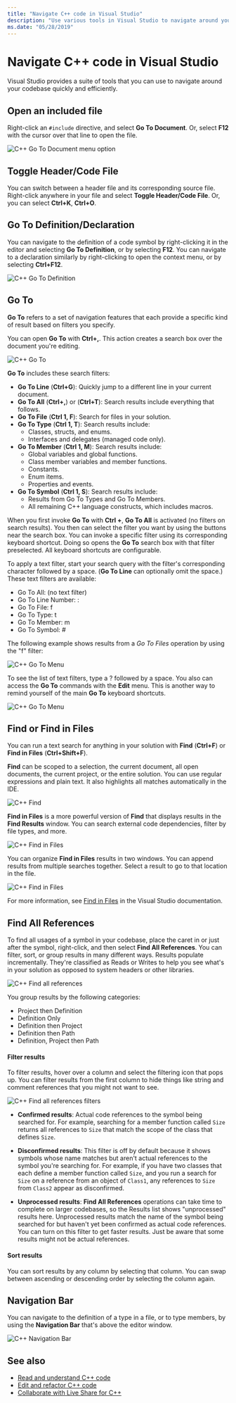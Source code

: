 ```yaml
---
title: "Navigate C++ code in Visual Studio"
description: "Use various tools in Visual Studio to navigate around your C++ codebase."
ms.date: "05/28/2019"
---
```

# Navigate C++ code in Visual Studio

Visual Studio provides a suite of tools that you can use to navigate around your codebase quickly and efficiently.

## Open an included file

Right-click an `#include` directive, and select **Go To Document**. Or, select **F12** with the cursor over that line to open the file.

![C&#43;&#43; Go To Document menu option](../ide/media/go-to-document.png "Go To Document")

## Toggle Header/Code File

You can switch between a header file and its corresponding source file. Right-click anywhere in your file and select **Toggle Header/Code File**. Or, you can select **Ctrl+K**, **Ctrl+O**.

## Go To Definition/Declaration

You can navigate to the definition of a code symbol by right-clicking it in the editor and selecting **Go To Definition**, or by selecting **F12**. You can navigate to a declaration similarly by right-clicking to open the context menu, or by selecting **Ctrl+F12**.

![C&#43;&#43; Go To Definition](../ide/media/go-to-def.png "Go To Definition")

## Go To

**Go To** refers to a set of navigation features that each provide a specific kind of result based on filters you specify.

You can open **Go To** with **Ctrl+,**. This action creates a search box over the document you're editing.

![C&#43;&#43; Go To](../ide/media/go-to-cpp.png "Go To")

**Go To** includes these search filters:

- **Go To Line** (**Ctrl+G**): Quickly jump to a different line in your current document.
- **Go To All** (**Ctrl+,**) or (**Ctrl+T**): Search results include everything that follows.
- **Go To File** (**Ctrl 1, F**): Search for files in your solution.
- **Go To Type** (**Ctrl 1, T**): Search results include:
  - Classes, structs, and enums.
  - Interfaces and delegates (managed code only).
- **Go To Member** (**Ctrl 1, M**): Search results include:
  - Global variables and global functions.
  - Class member variables and member functions.
  - Constants.
  - Enum items.
  - Properties and events.
- **Go To Symbol** (**Ctrl 1, S**): Search results include:
  - Results from Go To Types and Go To Members.
  - All remaining C++ language constructs, which includes macros.

When you first invoke **Go To** with **Ctrl +**, **Go To All** is activated (no filters on search results). You then can select the filter you want by using the buttons near the search box. You can invoke a specific filter using its corresponding keyboard shortcut. Doing so opens the **Go To** search box with that filter preselected. All keyboard shortcuts are configurable.

To apply a text filter, start your search query with the filter's corresponding character followed by a space. (**Go To Line** can optionally omit the space.) These text filters are available:

- Go To All: (no text filter)
- Go To Line Number: :
- Go To File: f
- Go To Type: t
- Go To Member: m
- Go To Symbol: #

The following example shows results from a *Go To Files* operation by using the "f" filter:

![C&#43;&#43; Go To Menu](../ide/media/vs2017-go-to-results.png "Go To Menu")

To see the list of text filters, type a ? followed by a space. You also can access the **Go To** commands with the **Edit** menu. This is another way to remind yourself of the main **Go To** keyboard shortcuts.

![C&#43;&#43; Go To Menu](../ide/media/go-to-menu-cpp.png "Go To Menu")

## Find or Find in Files

You can run a text search for anything in your solution with **Find** (**Ctrl+F**) or **Find in Files** (**Ctrl+Shift+F**).

**Find** can be scoped to a selection, the current document, all open documents, the current project, or the entire solution. You can use regular expressions and plain text. It also highlights all matches automatically in the IDE.

![C&#43;&#43; Find](../ide/media/find-cpp.png "Find")

**Find in Files** is a more powerful version of **Find** that displays results in the **Find Results** window. You can search external code dependencies, filter by file types, and more.

![C&#43;&#43; Find in Files](../ide/media/find-in-files-cpp.png "Find in Files")

You can organize **Find in Files** results in two windows. You can append results from multiple searches together. Select a result to go to that location in the file.

![C&#43;&#43; Find in Files](../ide/media/vs2017-find-in-files-results.png "Find in Files")

For more information, see [Find in Files](/visualstudio/ide/find-in-files) in the Visual Studio documentation.

## Find All References

To find all usages of a symbol in your codebase, place the caret in or just after the symbol, right-click, and then select **Find All References**. You can filter, sort, or group results in many different ways. Results populate incrementally. They're classified as Reads or Writes to help you see what's in your solution as opposed to system headers or other libraries.

![C&#43;&#43; Find all references](../ide/media/find-all-references-results-cpp.png "Find all references")

You group results by the following categories:

- Project then Definition
- Definition Only
- Definition then Project
- Definition then Path
- Definition, Project then Path

#### Filter results

To filter results, hover over a column and select the filtering icon that pops up. You can filter results from the first column to hide things like string and comment references that you might not want to see.

![C&#43;&#43; Find all references filters](../ide/media/find-all-references-filters-cpp.png "Find all references filters")

- **Confirmed results**: Actual code references to the symbol being searched for. For example, searching for a member function called `Size` returns all references to `Size` that match the scope of the class that defines `Size`.

- **Disconfirmed results**: This filter is off by default because it shows symbols whose name matches but aren't actual references to the symbol you're searching for. For example, if you have two classes that each define a member function called `Size`, and you run a search for `Size` on a reference from an object of `Class1`, any references to `Size` from `Class2` appear as disconfirmed.

- **Unprocessed results**: **Find All References** operations can take time to complete on larger codebases, so the Results list shows "unprocessed" results here. Unprocessed results match the name of the symbol being searched for but haven't yet been confirmed as actual code references. You can turn on this filter to get faster results. Just be aware that some results might not be actual references.

#### Sort results

You can sort results by any column by selecting that column. You can swap between ascending or descending order by selecting the column again.

## Navigation Bar

You can navigate to the definition of a type in a file, or to type members, by using the **Navigation Bar** that's above the editor window.

![C&#43;&#43; Navigation Bar](../ide/media/navbar-cpp.png "Navigation Bar")

## See also

- [Read and understand C++ code](read-and-understand-code-cpp.md)</br>
- [Edit and refactor C++ code](read-and-understand-code-cpp.md)</br>
- [Collaborate with Live Share for C++](live-share-cpp.md)
